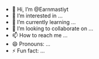 - 👋 Hi, I’m @Earnmastiyt
- 👀 I’m interested in ...
- 🌱 I’m currently learning ...
- 💞️ I’m looking to collaborate on ...
- 📫 How to reach me ...
- 😄 Pronouns: ...
- ⚡ Fun fact: ...

<!---
Earnmastiyt/Earnmastiyt is a ✨ special ✨ repository because its `README.md` (this file) appears on your GitHub profile.
You can click the Preview link to take a look at your changes.
--->
